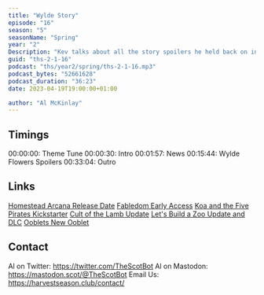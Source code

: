 ```yaml
---
title: "Wylde Story"
episode: "16"
season: "5"
seasonName: "Spring"
year: "2"
Description: "Kev talks about all the story spoilers he held back on in the last Wylde Flowers episode"
guid: "ths-2-1-16"
podcast: "ths/year2/spring/ths-2-1-16.mp3"
podcast_bytes: "52661628"
podcast_duration: "36:23"
date: 2023-04-19T19:00:00+01:00

author: "Al McKinlay"
---
```


## Timings

00:00:00: Theme Tune
00:00:30: Intro
00:01:57: News
00:15:44: Wylde Flowers Spoilers
00:33:04: Outro

## Links

[Homestead Arcana Release Date](https://store.steampowered.com/news/app/1867520/view/3718325557383420320)
[Fabledom Early Access](https://store.steampowered.com/news/app/1651560/view/6521815776485180199)
[Koa and the Five Pirates Kickstarter](https://www.kickstarter.com/projects/chibig/koa-and-the-five-pirates-of-mara-endless-summer-adventure)
[Cult of the Lamb Update](https://twitter.com/cultofthelamb/status/1646206886151356416)
[Let's Build a Zoo Update and DLC](https://store.steampowered.com/news/app/1547890?emclan=103582791469930514&emgid=3722829156998578971)
[Ooblets New Ooblet](https://twitter.com/ooblets/status/1646576813173538816)

## Contact

Al on Twitter: https://twitter.com/TheScotBot
Al on Mastodon: https://mastodon.scot/@TheScotBot
Email Us: https://harvestseason.club/contact/
